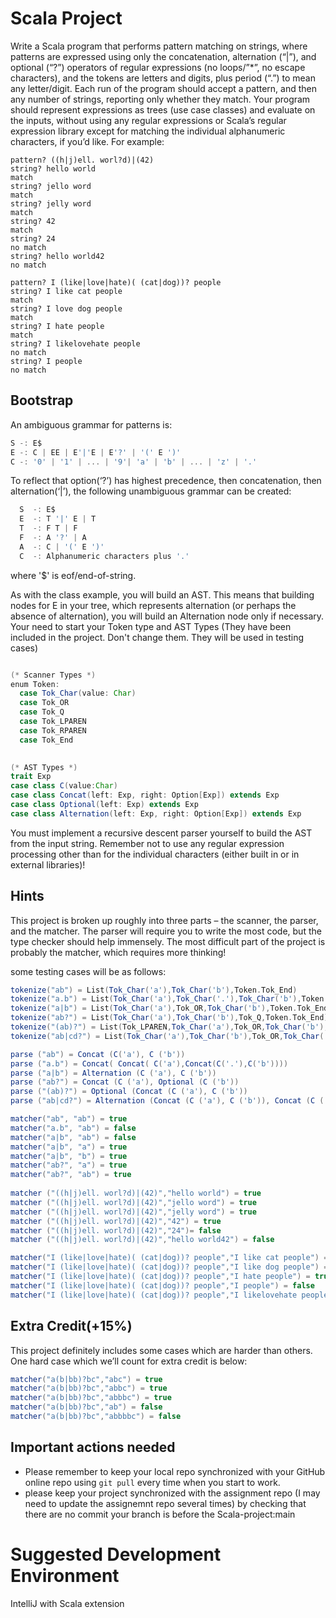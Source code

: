 # Scala Project
Write a Scala program that performs pattern matching on strings, where patterns are expressed using only the concatenation, alternation (“|”), and optional (“?”) operators of regular expressions (no loops/”*”, no escape characters), and the tokens are letters and digits, plus period (“.”) to mean any letter/digit. Each run of the program should accept a pattern, and then any number of strings, reporting only whether they match. Your program should represent expressions as trees (use case classes) and evaluate on the inputs, without using any regular expressions or Scala’s regular expression library except for matching the individual alphanumeric characters, if you’d like. For example:
```
pattern? ((h|j)ell. worl?d)|(42)
string? hello world
match
string? jello word
match
string? jelly word
match
string? 42
match
string? 24
no match
string? hello world42
no match
```
```
pattern? I (like|love|hate)( (cat|dog))? people
string? I like cat people
match
string? I love dog people
match
string? I hate people
match
string? I likelovehate people
no match
string? I people
no match
```
## Bootstrap
An ambiguous grammar for patterns is:
```Scala
S -: E$  
E -: C | EE | E'|'E | E'?' | '(' E ')'
C -: '0' | '1' | ... | '9'| 'a' | 'b' | ... | 'z' | '.'
```
To reflect that option(‘?’) has highest precedence, then concatenation, then alternation(‘|’), the following unambiguous grammar can be created:

```Scala
  S  -: E$
  E  -: T '|' E | T
  T  -: F T | F
  F  -: A '?' | A
  A  -: C | '(' E ')'
  C  -: Alphanumeric characters plus '.'
```
where '$' is eof/end-of-string.

As with the class example, you will build an AST. This means that building nodes for E in your tree, which represents alternation (or perhaps the absence of alternation), you will build an Alternation node only if necessary. 
Your need to start your Token type and AST Types (They have been included in the project. Don't change them. They will be used in testing cases)
```Scala

(* Scanner Types *)
enum Token:
  case Tok_Char(value: Char)
  case Tok_OR
  case Tok_Q
  case Tok_LPAREN
  case Tok_RPAREN
  case Tok_End

 
(* AST Types *)
trait Exp
case class C(value:Char)
case class Concat(left: Exp, right: Option[Exp]) extends Exp
case class Optional(left: Exp) extends Exp
case class Alternation(left: Exp, right: Option[Exp]) extends Exp
```
You must implement a recursive descent parser yourself to build the AST from the input string. Remember not to use any regular expression processing other than for the individual characters (either built in or in external libraries)!

## Hints

This project is broken up roughly into three parts – the scanner, the parser, and the matcher. The parser will require you to write the most code, but the type checker should help immensely. The most difficult part of the project is probably the matcher, which requires more thinking!

some testing cases will be as follows:

```Scala
tokenize("ab") = List(Tok_Char('a'),Tok_Char('b'),Token.Tok_End)
tokenize("a.b") = List(Tok_Char('a'),Tok_Char('.'),Tok_Char('b'),Token.Tok_End)
tokenize("a|b") = List(Tok_Char('a'),Tok_OR,Tok_Char('b'),Token.Tok_End)
tokenize("ab?") = List(Tok_Char('a'),Tok_Char('b'),Tok_Q,Token.Tok_End)
tokenize("(ab)?") = List(Tok_LPAREN,Tok_Char('a'),Tok_OR,Tok_Char('b'),Tok_RPAREN,Tok_Q, Token.Tok_End)
tokenize("ab|cd?") = List(Tok_Char('a'),Tok_Char('b'),Tok_OR,Tok_Char('c'),Tok_Char('c'),Tok_Q,Token.Tok_End)

parse ("ab") = Concat (C('a'), C ('b'))
parse ("a.b") = Concat( Concat( C('a'),Concat(C('.'),C('b'))))
parse ("a|b") = Alternation (C ('a'), C ('b'))
parse ("ab?") = Concat (C ('a'), Optional (C ('b'))
parse ("(ab)?") = Optional (Concat (C ('a'), C ('b'))
parse ("ab|cd?") = Alternation (Concat (C ('a'), C ('b')), Concat (C ('c'), Optional (C ('d'))))

matcher("ab", "ab") = true
matcher("a.b", "ab") = false
matcher("a|b", "ab") = false
matcher("a|b", "a") = true
matcher("a|b", "b") = true
matcher("ab?", "a") = true
matcher("ab?", "ab") = true
  
matcher ("((h|j)ell. worl?d)|(42)","hello world") = true
matcher ("((h|j)ell. worl?d)|(42)","jello word") = true
matcher ("((h|j)ell. worl?d)|(42)","jelly word") = true 
matcher ("((h|j)ell. worl?d)|(42)","42") = true
matcher ("((h|j)ell. worl?d)|(42)","24")= false
matcher ("((h|j)ell. worl?d)|(42)","hello world42") = false

matcher("I (like|love|hate)( (cat|dog))? people","I like cat people") = true
matcher("I (like|love|hate)( (cat|dog))? people","I like dog people") = false
matcher("I (like|love|hate)( (cat|dog))? people","I hate people") = true
matcher("I (like|love|hate)( (cat|dog))? people","I people") = false
matcher("I (like|love|hate)( (cat|dog))? people","I likelovehate people") = false
```

## Extra Credit(+15%)
This project definitely includes some cases which are harder than others. One hard case which we’ll count for extra credit is below:
```Scala
matcher("a(b|bb)?bc","abc") = true
matcher("a(b|bb)?bc","abbc") = true
matcher("a(b|bb)?bc","abbbc") = true
matcher("a(b|bb)?bc","ab") = false
matcher("a(b|bb)?bc","abbbbc") = false

```
## Important actions needed
- Please remember to keep your local repo synchronized with your GitHub online repo using `git pull` every time when you start to work.
- please keep your project synchronized with the assignment repo (I may need to update the assignemnt repo several times) by checking that
there are no commit your branch is before the Scala-project:main
# Suggested Development Environment
IntelliJ with Scala extension

